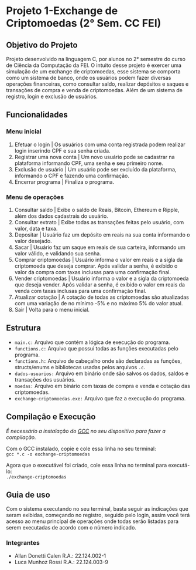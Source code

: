 # Projeto 1-Exchange de Criptomoedas (2° Sem. CC FEI)
## Objetivo do Projeto
Projeto desenvolvido na linguagem C, por alunos no 2° semestre do curso de Ciência da Computação da FEI.
O intuito desse projeto é exercer uma simulação de um exchange de criptomoedas, esse sistema se comporta como um sistema de banco,
onde os usuários podem fazer diversas operações financeiras, como consultar saldo, realizar depósitos e saques e transações de compra e venda de criptomoedas.
Além de um sistema de registro, login e exclusão de usuários.
## Funcionalidades
### Menu inicial
1. Efetuar o login | Os usuários com uma conta registrada podem realizar login inserindo CPF e sua senha criada.
2. Registrar uma nova conta | Um novo usuário pode se cadastrar na plataforma informando CPF, uma senha e seu primeiro nome.
3. Exclusão de usuário | Um usuário pode ser excluído da plataforma, informando o CPF e fazendo uma confirmação.
0. Encerrar programa | Finaliza o programa.
### Menu de operações
1. Consultar saldo | Exibe o saldo de Reais, Bitcoin, Ethereum e Ripple, além dos dados cadastrais do usuário.
2. Consultar extrato | Exibe todas as transações feitas pelo usuário, com valor, data e taxa.
3. Depositar | Usuário faz um depósito em reais na sua conta informando o valor desejado.
4. Sacar | Usuário faz um saque em reais de sua carteira, informando um valor válido, e validando sua senha.
5. Comprar criptomoedas | Usuário informa o valor em reais e a sigla da criptomoeda que deseja comprar. Após validar a senha, é exibido o valor da compra com taxas inclusas para uma confirmação final.
6. Vender criptomoedas | Usuário informa o valor e a sigla da criptomoeda que deseja vender. Após validar a senha, é exibido o valor em reais da venda com taxas inclusas para uma confirmação final.
7. Atualizar cotação | A cotação de todas as criptomoedas são atualizadas com uma variação de no mínimo -5% e no máximo 5% do valor atual.
0. Sair | Volta para o menu inicial.
## Estrutura
- `main.c:` Arquivo que contém a lógica de execução do programa. <br>
- `functions.c:` Arquivo que possui todas as funções executadas pelo programa. <br>
- `functions.h:` Arquivo de cabeçalho onde são declaradas as funções, structs/enums e bibliotecas usadas pelos arquivos `.c`. <br>
- `dados-usuarios:` Arquivo em binário onde são salvos os dados, saldos e transações dos usuários. <br>
- `moedas:` Arquivo em binário com taxas de compra e venda e cotação das criptomoedas. <br>
- `exchange-criptomoedas.exe:` Arquivo que faz a execução do programa.
## Compilação e Execução
*É necessário a instalação do [GCC](https://gcc.gnu.org/) no seu dispositivo para fazer a compilação.* <br>

Com o GCC instalado, copie e cole essa linha no seu terminal: <br>
`gcc *.c -o exchange-criptomoedas`

Agora que o executável foi criado, cole essa linha no terminal para executá-lo: <br>
`./exchange-criptomoedas`

## Guia de uso
Com o sistema executando no seu terminal, basta seguir as indicações que seram exibidas, começando no registro, seguido pelo login, assim você terá acesso ao menu principal de operações onde todas serão listadas para serem executadas de acordo com o número indicado.

### Integrantes
- Allan Donetti Calen R.A.: 22.124.002-1
- Luca Munhoz Rossi R.A.: 22.124.003-9

